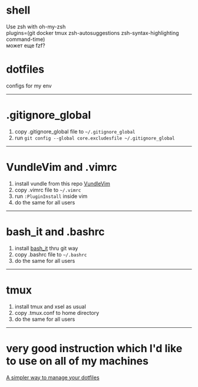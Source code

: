 # shell

Use zsh with oh-my-zsh  
plugins=(git docker tmux zsh-autosuggestions zsh-syntax-highlighting command-time)  
может еще fzf?

# dotfiles
configs for my env

* * *
# .gitignore_global

1. copy .gitignore_global file to `~/.gitignore_global`
2. run `git config --global core.excludesfile ~/.gitignore_global`

* * *
# VundleVim and .vimrc

1. install vundle from this repo [VundleVim](https://github.com/VundleVim/Vundle.vim)
2. copy .vimrc file to `~/.vimrc`
3. run `:PluginInstall` inside vim
4. do the same for all users

* * *
# bash_it and .bashrc

1. install [bash_it](https://github.com/Bash-it/bash-it) thru git way
2. copy .bashrc file to `~/.bashrc`
3. do the same for all users

* * *
# tmux

1. install tmux and xsel as usual
2. copy .tmux.conf to home directory
3. do the same for all users

* * *
# very good instruction which I'd like to use on all of my machines
[A simpler way to manage your dotfiles](https://www.anand-iyer.com/blog/2018/a-simpler-way-to-manage-your-dotfiles.html)
